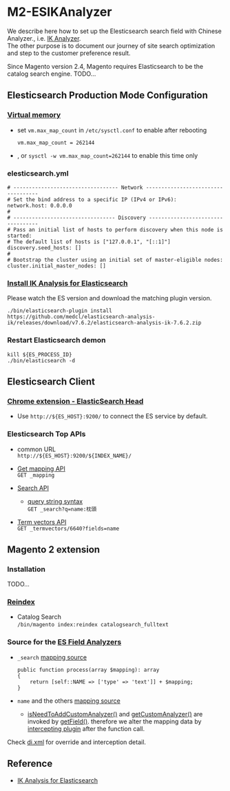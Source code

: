# M2-ESIKAnalyzer

We describe here how to set up the Elesticsearch search field with Chinese Analyzer., i.e. [IK Analyzer](https://github.com/medcl/elasticsearch-analysis-ik/tree/master).  
The other purpose is to document our journey of site search optimization and step to the customer preference result.

Since Magento version 2.4, Magento requires Elasticsearch to be the catalog search engine. 
TODO...

## Elesticsearch Production Mode Configuration

### [Virtual memory](https://www.elastic.co/guide/en/elasticsearch/reference/current/vm-max-map-count.html)

* set `vm.max_map_count` in `/etc/sysctl.conf` to enable after rebooting
  ```
  vm.max_map_count = 262144
  ```

* , or `sysctl -w vm.max_map_count=262144` to enable this time only


### elesticsearch.yml
```
# ---------------------------------- Network -----------------------------------
# Set the bind address to a specific IP (IPv4 or IPv6):
network.host: 0.0.0.0
#
# --------------------------------- Discovery ----------------------------------
# Pass an initial list of hosts to perform discovery when this node is started:
# The default list of hosts is ["127.0.0.1", "[::1]"]
discovery.seed_hosts: [] 
#
# Bootstrap the cluster using an initial set of master-eligible nodes:
cluster.initial_master_nodes: []
```

### [Install IK Analysis for Elasticsearch](https://github.com/medcl/elasticsearch-analysis-ik/tree/v7.6.2#install)
Please watch the ES version and download the matching plugin version.
```
./bin/elasticsearch-plugin install https://github.com/medcl/elasticsearch-analysis-ik/releases/download/v7.6.2/elasticsearch-analysis-ik-7.6.2.zip
```

### Restart Elasticsearch demon
```
kill ${ES_PROCESS_ID}
./bin/elasticsearch -d
```

## Elesticsearch Client
### [Chrome extension - ElasticSearch Head](https://chrome.google.com/webstore/detail/elasticsearch-head/ffmkiejjmecolpfloofpjologoblkegm)
* Use `http://${ES_HOST}:9200/` to connect the ES service by default.

### Elesticsearch Top APIs 
* common URL  
  `http://${ES_HOST}:9200/${INDEX_NAME}/`

* [Get mapping API](https://www.elastic.co/guide/en/elasticsearch/reference/current/indices-get-mapping.html#indices-get-mapping)  
  `GET _mapping`
  
* [Search API](https://www.elastic.co/guide/en/elasticsearch/reference/current/search-search.html#search-search)  
  * [query string syntax](https://www.elastic.co/guide/en/elasticsearch/reference/current/query-dsl-query-string-query.html#query-string-syntax)  
  `GET _search?q=name:枕頭`

* [Term vectors API](https://www.elastic.co/guide/en/elasticsearch/reference/7.6/docs-termvectors.html#docs-termvectors)  
  `GET _termvectors/6640?fields=name`


## Magento 2 extension
### Installation 
TODO...

### [Reindex](https://devdocs.magento.com/guides/v2.4/config-guide/cli/config-cli-subcommands-index.html#config-cli-subcommands-index-reindex) 
* Catalog Search  
  `/bin/magento index:reindex catalogsearch_fulltext`

### Source for the [ES Field Analyzers](https://www.elastic.co/guide/en/elasticsearch/reference/current/analysis-analyzers.html#analysis-analyzers)
* `_search` [mapping source](https://github.com/magento/magento2/blob/2.4.2/app/code/Magento/Elasticsearch/Model/Adapter/FieldMapper/AddDefaultSearchField.php#L29-L32)
  ```
  public function process(array $mapping): array
  {
      return [self::NAME => ['type' => 'text']] + $mapping;
  }
  ```

* `name` and the others [mapping source](https://github.com/magento/magento2/blob/2.4.2/app/code/Magento/Elasticsearch/Model/Adapter/FieldMapper/Product/FieldProvider/StaticField.php#L202-L216)
  * [isNeedToAddCustomAnalyzer()](https://github.com/magento/magento2/blob/33242e4b19cf207d7b73f7791ef894b48bb41f8a/app/code/Magento/Elasticsearch/Model/Adapter/FieldMapper/Product/FieldProvider/StaticField.php#L202) and [getCustomAnalyzer()](https://github.com/magento/magento2/blob/2.4.2/app/code/Magento/Elasticsearch/Model/Adapter/FieldMapper/Product/FieldProvider/StaticField.php#L213) are invoked by [getField()](https://github.com/magento/magento2/blob/2.4.2/app/code/Magento/Elasticsearch/Model/Adapter/FieldMapper/Product/FieldProvider/StaticField.php#L131). therefore we alter the mapping data by [intercepting plugin](https://www.mageplaza.com/magento-2-module-development/magento-2-plugin-interceptor.html) after the function call.   

Check [di.xml](https://github.com/MRLIVING/M2-ESIKAnalyzer/blob/main/etc/di.xml) for override and interception detail.

## Reference 
* [IK Analysis for Elasticsearch](https://github.com/medcl/elasticsearch-analysis-ik/tree/v7.6.2)

